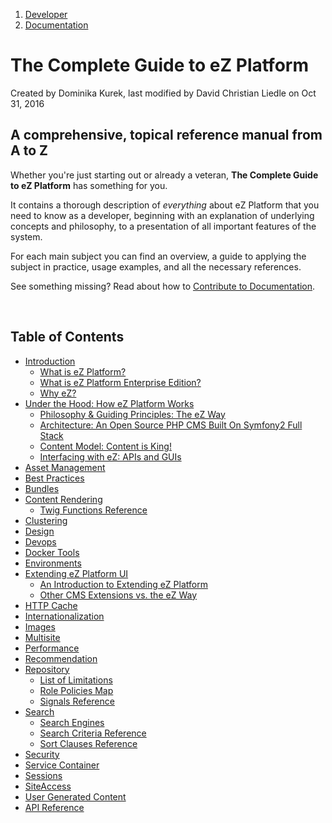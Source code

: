 1.  [Developer](index.html)
2.  [Documentation](Documentation_31429504.html)

# The Complete Guide to eZ Platform 

Created by Dominika Kurek, last modified by David Christian Liedle on Oct 31, 2016

## A comprehensive, topical reference manual from A to Z

Whether you're just starting out or already a veteran, **The Complete Guide to eZ Platform** has something for you.

It contains a thorough description of *everything* about eZ Platform that you need to know as a developer, beginning with an explanation of underlying concepts and philosophy, to a presentation of all important features of the system.

For each main subject you can find an overview, a guide to applying the subject in practice, usage examples, and all the necessary references.

See something missing? Read about how to [Contribute to Documentation](Contribute-to-Documentation_31429594.html).

 

## Table of Contents

-   [Introduction](Introduction_31429657.html)
    -   [What is eZ Platform?](31429699.html)
    -   [What is eZ Platform Enterprise Edition?](31429701.html)
    -   [Why eZ?](31429703.html)
-   [Under the Hood: How eZ Platform Works](31429659.html)
    -   [Philosophy & Guiding Principles: The eZ Way](31429705.html)
    -   [Architecture: An Open Source PHP CMS Built On Symfony2 Full Stack](31429707.html)
    -   [Content Model: Content is King!](31429709.html)
    -   [Interfacing with eZ: APIs and GUIs](31429711.html)
-   [Asset Management](Asset-Management_31429677.html)
-   [Best Practices](Best-Practices_34079729.html)
-   [Bundles](Bundles_31430133.html)
-   [Content Rendering](Content-Rendering_31429679.html)
    -   [Twig Functions Reference](Twig-Functions-Reference_32114025.html)
-   [Clustering](Clustering_31430387.html)
-   [Design](Design_31429681.html)
-   [Devops](Devops_31432029.html)
-   [Docker Tools](Docker-Tools_31429544.html)
-   [Environments](Environments_31429669.html)
-   [Extending eZ Platform UI](Extending-eZ-Platform-UI_31429689.html)
    -   [An Introduction to Extending eZ Platform](An-Introduction-to-Extending-eZ-Platform_31429695.html)
    -   [Other CMS Extensions vs. the eZ Way](Other-CMS-Extensions-vs.-the-eZ-Way_31429697.html)
-   [HTTP Cache](HTTP-Cache_31430152.html)
-   [Internationalization](Internationalization_31429671.html)
-   [Images](Images_31430179.html)
-   [Multisite](Multisite_31430389.html)
-   [Performance](Performance_33555232.html)
-   [Recommendation](Recommendation_31430588.html)
-   [Repository](Repository_31432023.html)
    -   [List of Limitations](List-of-Limitations_31430459.html)
    -   [Role Policies Map](Role-Policies-Map_32867837.html)
    -   [Signals Reference](Signals-Reference_32113983.html)
-   [Search](Search_31429673.html)
    -   [Search Engines](Search-Engines_32112955.html)
    -   [Search Criteria Reference](Search-Criteria-Reference_32113988.html)
    -   [Sort Clauses Reference](Sort-Clauses-Reference_32113990.html)
-   [Security](Security_31429685.html)
-   [Service Container](Service-Container_31432100.html)
-   [Sessions](Sessions_31429667.html)
-   [SiteAccess](SiteAccess_31429665.html)
-   [User Generated Content](User-Generated-Content_31432025.html)
-   [API Reference](API-Reference_31429691.html)

 

 






